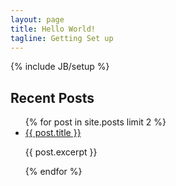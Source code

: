 ```yaml
---
layout: page
title: Hello World!
tagline: Getting Set up
---
```

{% include JB/setup %}

## Recent Posts

<ul>
  {% for post in site.posts limit 2 %}
    <li>
      <a href="{{ BASE_PATH }}{{ post.url }}">{{ post.title }}</a>
      <p>{{ post.excerpt }}</p>
    </li>
  {% endfor %}
</ul>






